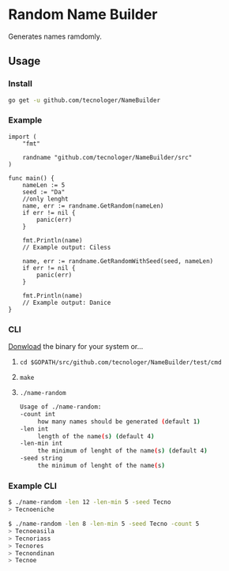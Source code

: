 # Random Name Builder

Generates names ramdomly.

## Usage

### Install

```bash
go get -u github.com/tecnologer/NameBuilder
```

### Example

```golang
import (
	"fmt"

	randname "github.com/tecnologer/NameBuilder/src"
)

func main() {
	nameLen := 5
	seed := "Da"
	//only lenght
	name, err := randname.GetRandom(nameLen)
	if err != nil {
		panic(err)
	}

	fmt.Println(name)
	// Example output: Ciless

	name, err := randname.GetRandomWithSeed(seed, nameLen)
	if err != nil {
		panic(err)
	}

	fmt.Println(name)
	// Example output: Danice
}
```

### CLI

[Donwload][1] the binary for your system or...

1. `cd $GOPATH/src/github.com/tecnologer/NameBuilder/test/cmd`
2. `make`
3. `./name-random`

   ```bash
   Usage of ./name-random:
   -count int
   		how many names should be generated (default 1)
   -len int
   		length of the name(s) (default 4)
   -len-min int
   		the minimum of lenght of the name(s) (default 4)
   -seed string
   		the minimum of lenght of the name(s)

   ```

### Example CLI

```bash
$ ./name-random -len 12 -len-min 5 -seed Tecno
> Tecnoeniche

$ ./name-random -len 8 -len-min 5 -seed Tecno -count 5
> Tecnoeasila
> Tecnoriass
> Tecnores
> Tecnondinan
> Tecnoe
```

[1]: https://github.com/Tecnologer/NameBuilder/releases
